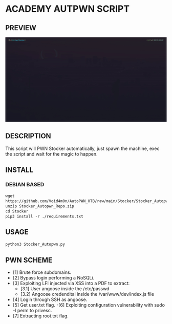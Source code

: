 # ACADEMY AUTPWN SCRIPT

## PREVIEW

![](./Stocker_Autopwn.gif)

## DESCRIPTION

This script will PWN Stocker automatically, just spawn the machine, exec the script and wait for the magic to happen.

## INSTALL

### DEBIAN BASED
```
wget https://github.com/Void4m0n/AutoPWN_HTB/raw/main/Stocker/Stocker_Autopwn_Repo.zip
unzip Stocker_Autopwn_Repo.zip
cd Stocker 
pip3 install -r ./requirements.txt
```
## USAGE

```
python3 Stocker_Autopwn.py
```
## PWN SCHEME

- [1] Brute force subdomains.
- [2] Bypass login performing a NoSQLi.
- [3] Exploiting LFI injected via XSS into a PDF to extract:
	- [3.1] User angoose inside the /etc/passwd 
	- [3.2] Angoose credendital inside the /var/www/dev/index.js file
- [4] Login through SSH as angoose.
- [5] Get user.txt flag.
 -[6] Exploiting configuration vulnerability with sudo -l perm to privesc.
- [7] Extracting root.txt flag.


